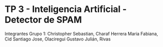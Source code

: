 # TP 3 - Inteligencia Artificial - Detector de SPAM 
Integrantes Grupo 1: 
Christopher Sebastian, Charaf Herrera
Maria Fabiana, Cid
Santiago Jose, Olaciregui
Gustavo Julián, Rivas
